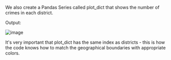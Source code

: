 We also create a Pandas Series called plot_dict that shows the number of crimes in each district.

Output:

![image](https://user-images.githubusercontent.com/118595650/202857381-20c55fce-c93a-4b50-a6a7-490113d240b7.png)


It's very important that plot_dict has the same index as districts - this is how the code knows how to match the geographical boundaries with appropriate colors.
